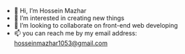 - 👋 Hi, I’m Hossein Mazhar
- 👀 I’m interested in creating new things
- 💞️ I’m looking to collaborate on front-end web developing
- 📫 you can reach me by my email address: hosseinmazhar1053@gmail.com

<!---
HosseinMazhar/HosseinMazhar is a ✨ special ✨ repository because its `README.md` (this file) appears on your GitHub profile.
You can click the Preview link to take a look at your changes.
--->

